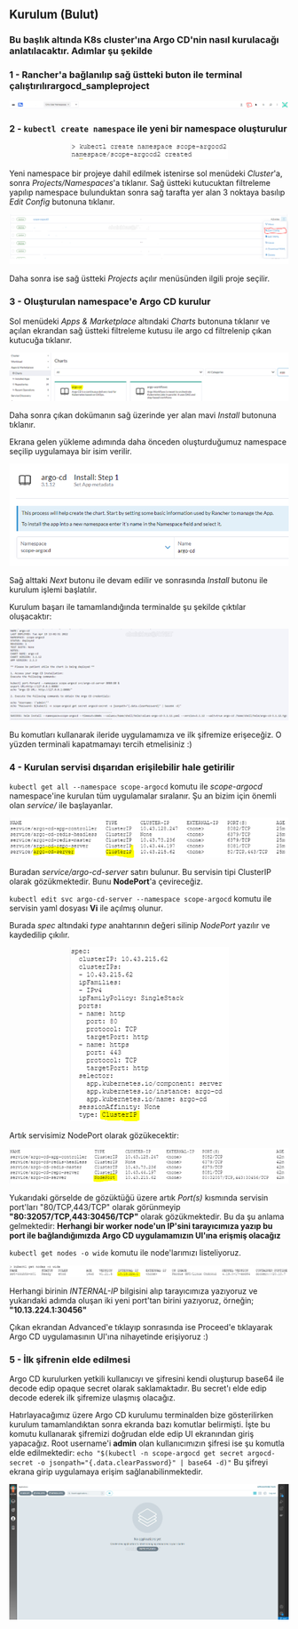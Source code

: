 ## Kurulum (Bulut)

### Bu başlık altında K8s cluster'ına Argo CD'nin nasıl kurulacağı anlatılacaktır. Adımlar şu şekilde

### 1 - Rancher'a bağlanılıp sağ üstteki buton ile terminal çalıştırılırargocd_sampleproject

<p align="center"><img src="./images/Argo-CD/image-44.png"></p>

### 2 - `kubectl create namespace` ile yeni bir namespace oluşturulur

<p align="center"><img src="./images/Argo-CD/image-45.png"></p>

Yeni namespace bir projeye dahil edilmek istenirse sol menüdeki *Cluster*'a, sonra *Projects/Namespaces*'a tıklanır. Sağ üstteki kutucuktan filtreleme yapılıp namespace bulunduktan sonra sağ tarafta yer alan 3 noktaya basılıp *Edit Config* butonuna tıklanır.

<p align="center"><img src="./images/Argo-CD/image-46.png"></p>

Daha sonra ise sağ üstteki *Projects* açılır menüsünden ilgili proje seçilir.

### 3 - Oluşturulan namespace'e Argo CD kurulur

Sol menüdeki *Apps & Marketplace* altındaki *Charts* butonuna tıklanır ve açılan ekrandan sağ üstteki filtreleme kutusu ile argo cd filtrelenip çıkan kutucuğa tıklanır.

<p align="center"><img src="./images/Argo-CD/image-48.png"></p>

Daha sonra çıkan dokümanın sağ üzerinde yer alan mavi *Install* butonuna tıklanır.

Ekrana gelen yükleme adımında daha önceden oluşturduğumuz namespace seçilip uygulamaya bir isim verilir.

<p align="center"><img src="./images/Argo-CD/image-49.png"></p>

Sağ alttaki *Next* butonu ile devam edilir ve sonrasında *Install* butonu ile kurulum işlemi başlatılır.

Kurulum başarı ile tamamlandığında terminalde şu şekilde çıktılar oluşacaktır:

<p align="center"><img src="./images/Argo-CD/image-50.png"></p>

Bu komutları kullanarak ileride uygulamamıza ve ilk şifremize erişeceğiz. O yüzden terminali kapatmamayı tercih etmelisiniz :)

### 4 - Kurulan servisi dışarıdan erişilebilir hale getirilir

`kubectl get all --namespace scope-argocd` komutu ile *scope-argocd* namespace'ine kurulan tüm uygulamalar sıralanır. Şu an bizim için önemli olan *service/* ile başlayanlar.

<p align="center"><img src="./images/Argo-CD/image-51.png"></p>

Buradan *service/argo-cd-server* satırı bulunur. Bu servisin tipi ClusterIP olarak gözükmektedir. Bunu **NodePort**'a çevireceğiz.

`kubectl edit svc argo-cd-server --namespace scope-argocd` komutu ile servisin yaml dosyası **Vi** ile açılmış olunur.

Burada *spec* altındaki *type* anahtarının değeri silinip *NodePort* yazılır ve kaydedilip çıkılır.

<p align="center"><img src="./images/Argo-CD/image-52.png"></p>

Artık servisimiz NodePort olarak gözükecektir:

<p align="center"><img src="./images/Argo-CD/image-53.png"></p>

Yukarıdaki görselde de gözüktüğü üzere artık *Port(s)* kısmında servisin port'ları "80/TCP,443/TCP" olarak görünmeyip **"80:32057/TCP,443:30456/TCP"** olarak gözükmektedir. Bu da şu anlama gelmektedir: **Herhangi bir worker node'un IP'sini tarayıcımıza yazıp bu port ile bağlandığımızda Argo CD uygulamamızın UI'ına erişmiş olacağız**

`kubectl get nodes -o wide` komutu ile node'larımızı listeliyoruz.

<p align="center"><img src="./images/Argo-CD/image-54.png"></p>

Herhangi birinin *INTERNAL-IP* bilgisini alıp tarayıcımıza yazıyoruz ve yukarıdaki adımda oluşan iki yeni port'tan birini yazıyoruz, örneğin; **"10.13.224.1:30456"**

Çıkan ekrandan Advanced'e tıklayıp sonrasında ise Proceed'e tıklayarak Argo CD uygulamasının UI'ına nihayetinde erişiyoruz :)

### 5 - İlk şifrenin elde edilmesi

Argo CD kurulurken yetkili kullanıcıyı ve şifresini kendi oluşturup base64 ile decode edip opaque secret olarak saklamaktadır. Bu secret'ı elde edip decode ederek ilk şifremize ulaşmış olacağız.

Hatırlayacağımız üzere Argo CD kurulumu terminalden bize gösterilirken kurulum tamamlandıktan sonra ekranda bazı komutlar belirmişti. İşte bu komutu kullanarak şifremizi doğrudan elde edip UI ekranından giriş yapacağız. Root username'i **admin** olan kullanıcımızın şifresi ise şu komutla elde edilmektedir: `echo "$(kubectl -n scope-argocd get secret argocd-secret -o jsonpath="{.data.clearPassword}" | base64 -d)"`
Bu şifreyi ekrana girip uygulamaya erişim sağlanabilinmektedir.

<p align="center"><img src="./images/Argo-CD/image-56.png"></p>
